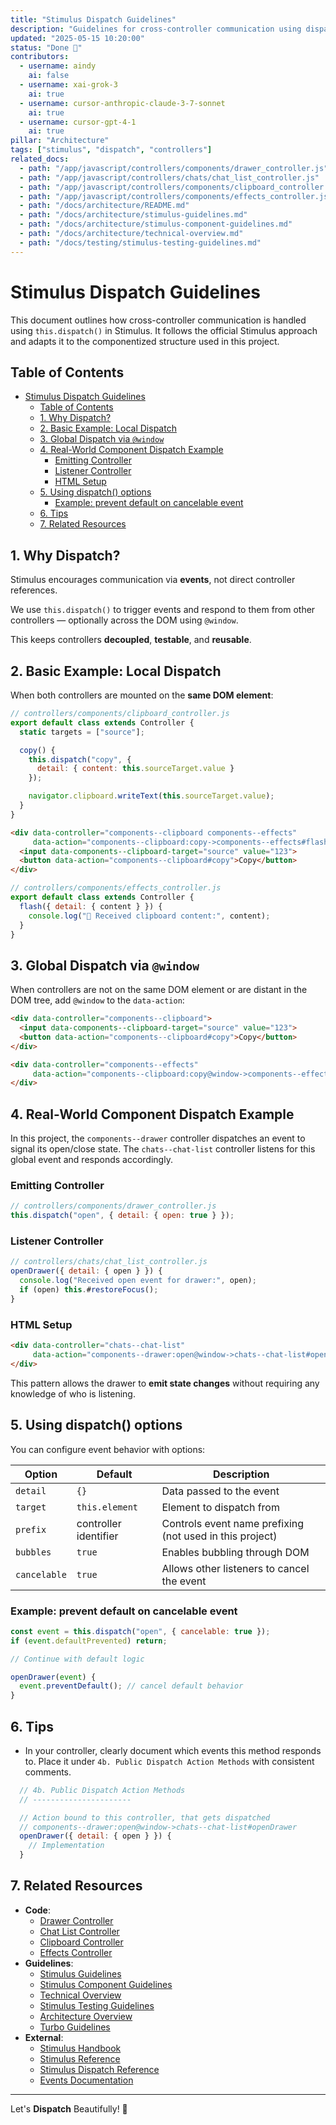 ```yaml
---
title: "Stimulus Dispatch Guidelines"
description: "Guidelines for cross-controller communication using dispatch in Stimulus"
updated: "2025-05-15 10:20:00"
status: "Done 🤎"
contributors:
  - username: aindy
    ai: false
  - username: xai-grok-3
    ai: true
  - username: cursor-anthropic-claude-3-7-sonnet
    ai: true
  - username: cursor-gpt-4-1
    ai: true
pillar: "Architecture"
tags: ["stimulus", "dispatch", "controllers"]
related_docs:
  - path: "/app/javascript/controllers/components/drawer_controller.js"
  - path: "/app/javascript/controllers/chats/chat_list_controller.js"
  - path: "/app/javascript/controllers/components/clipboard_controller.js"
  - path: "/app/javascript/controllers/components/effects_controller.js"
  - path: "/docs/architecture/README.md"
  - path: "/docs/architecture/stimulus-guidelines.md"
  - path: "/docs/architecture/stimulus-component-guidelines.md"
  - path: "/docs/architecture/technical-overview.md"
  - path: "/docs/testing/stimulus-testing-guidelines.md"
---
```


# Stimulus Dispatch Guidelines

This document outlines how cross-controller communication is handled using `this.dispatch()` in Stimulus. 
It follows the official Stimulus approach and adapts it to the componentized structure used in this project.

## Table of Contents
- [Stimulus Dispatch Guidelines](#stimulus-dispatch-guidelines)
  - [Table of Contents](#table-of-contents)
  - [1. Why Dispatch?](#1-why-dispatch)
  - [2. Basic Example: Local Dispatch](#2-basic-example-local-dispatch)
  - [3. Global Dispatch via `@window`](#3-global-dispatch-via-window)
  - [4. Real-World Component Dispatch Example](#4-real-world-component-dispatch-example)
    - [Emitting Controller](#emitting-controller)
    - [Listener Controller](#listener-controller)
    - [HTML Setup](#html-setup)
  - [5. Using dispatch() options](#5-using-dispatch-options)
    - [Example: prevent default on cancelable event](#example-prevent-default-on-cancelable-event)
  - [6. Tips](#6-tips)
  - [7. Related Resources](#7-related-resources)

## 1. Why Dispatch?

Stimulus encourages communication via **events**, not direct controller references.

We use `this.dispatch()` to trigger events and respond to them from other controllers 
— optionally across the DOM using `@window`.

This keeps controllers **decoupled**, **testable**, and **reusable**.


## 2. Basic Example: Local Dispatch

When both controllers are mounted on the **same DOM element**:

```js
// controllers/components/clipboard_controller.js
export default class extends Controller {
  static targets = ["source"];

  copy() {
    this.dispatch("copy", {
      detail: { content: this.sourceTarget.value }
    });

    navigator.clipboard.writeText(this.sourceTarget.value);
  }
}
```

```html
<div data-controller="components--clipboard components--effects"
     data-action="components--clipboard:copy->components--effects#flash">
  <input data-components--clipboard-target="source" value="123">
  <button data-action="components--clipboard#copy">Copy</button>
</div>
```

```js
// controllers/components/effects_controller.js
export default class extends Controller {
  flash({ detail: { content } }) {
    console.log("🩵 Received clipboard content:", content);
  }
}
```


## 3. Global Dispatch via `@window`

When controllers are not on the same DOM element or are distant in the DOM tree, 
add `@window` to the `data-action`:

```html
<div data-controller="components--clipboard">
  <input data-components--clipboard-target="source" value="123">
  <button data-action="components--clipboard#copy">Copy</button>
</div>

<div data-controller="components--effects"
     data-action="components--clipboard:copy@window->components--effects#flash">
</div>
```


## 4. Real-World Component Dispatch Example

In this project, the `components--drawer` controller dispatches an event to signal its open/close state.
The `chats--chat-list` controller listens for this global event and responds accordingly.

### Emitting Controller

```js
// controllers/components/drawer_controller.js
this.dispatch("open", { detail: { open: true } });
```

### Listener Controller

```js
// controllers/chats/chat_list_controller.js
openDrawer({ detail: { open } }) {
  console.log("Received open event for drawer:", open);
  if (open) this.#restoreFocus();
}
```

### HTML Setup

```html
<div data-controller="chats--chat-list"
     data-action="components--drawer:open@window->chats--chat-list#openDrawer">
</div>
```

This pattern allows the drawer to **emit state changes** without requiring any knowledge of who is listening.


## 5. Using dispatch() options

You can configure event behavior with options:

| Option       | Default               | Description                                              |
| ------------ | --------------------- | -------------------------------------------------------- |
| `detail`     | `{}`                  | Data passed to the event                                 |
| `target`     | `this.element`        | Element to dispatch from                                 |
| `prefix`     | controller identifier | Controls event name prefixing (not used in this project) |
| `bubbles`    | `true`                | Enables bubbling through DOM                             |
| `cancelable` | `true`                | Allows other listeners to cancel the event               |

### Example: prevent default on cancelable event

```js
const event = this.dispatch("open", { cancelable: true });
if (event.defaultPrevented) return;

// Continue with default logic
```

```js
openDrawer(event) {
  event.preventDefault(); // cancel default behavior
}
```


## 6. Tips

- In your controller, clearly document which events this method responds to. Place it under `4b. Public Dispatch Action Methods` with consistent comments.

```js
  // 4b. Public Dispatch Action Methods
  // ----------------------

  // Action bound to this controller, that gets dispatched
  // components--drawer:open@window->chats--chat-list#openDrawer
  openDrawer({ detail: { open } }) {
    // Implementation
  }
```


## 7. Related Resources
- **Code**:
  - [Drawer Controller](/app/javascript/controllers/components/drawer_controller.js)
  - [Chat List Controller](/app/javascript/controllers/chats/chat_list_controller.js)
  - [Clipboard Controller](/app/javascript/controllers/components/clipboard_controller.js)
  - [Effects Controller](/app/javascript/controllers/components/effects_controller.js)
- **Guidelines**:
  - [Stimulus Guidelines](/docs/architecture/stimulus-guidelines.md)
  - [Stimulus Component Guidelines](/docs/architecture/stimulus-component-guidelines.md)
  - [Technical Overview](/docs/architecture/technical-overview.md)
  - [Stimulus Testing Guidelines](/docs/testing/stimulus-testing-guidelines.md)
  - [Architecture Overview](/docs/architecture/README.md)
  - [Turbo Guidelines](/docs/architecture/turbo-guidelines.md)
- **External**:
  - [Stimulus Handbook](https://stimulus.hotwired.dev/handbook/introduction)
  - [Stimulus Reference](https://stimulus.hotwired.dev/reference/controllers)
  - [Stimulus Dispatch Reference](https://stimulus.hotwired.dev/reference/controllers#cross-controller-coordination-with-events)
  - [Events Documentation](https://developer.mozilla.org/en-US/docs/Web/Events)

---

Let's **Dispatch** Beautifully! 🩵
